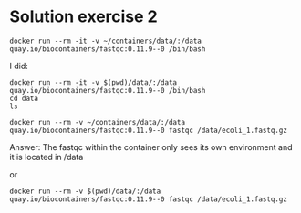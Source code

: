 # Solution exercise 2

```
docker run --rm -it -v ~/containers/data/:/data quay.io/biocontainers/fastqc:0.11.9--0 /bin/bash 
```
I did: 
```
docker run --rm -it -v $(pwd)/data/:/data quay.io/biocontainers/fastqc:0.11.9--0 /bin/bash
cd data
ls
```



```
docker run --rm -v ~/containers/data/:/data quay.io/biocontainers/fastqc:0.11.9--0 fastqc /data/ecoli_1.fastq.gz
```

Answer: The fastqc within the container only sees its own environment and it is located in /data

or 
```
docker run --rm -v $(pwd)/data/:/data quay.io/biocontainers/fastqc:0.11.9--0 fastqc /data/ecoli_1.fastq.gz
```
